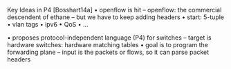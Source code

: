 Key Ideas in P4 [Bosshart14a]
• openflow is hit
    – openflow: the commercial descendent of ethane
    – but we have to keep adding headers
• start: 5-tuple
• vlan tags
• ipv6
• QoS
• …

• proposes protocol-independent language (P4) for switches
– target is hardware switches: hardware matching tables
• goal is to program the forwarding plane
– input is the packets or flows, so it can parse packet headers